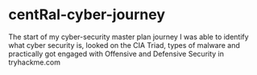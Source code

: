 # centRal-cyber-journey
The start of my cyber-security master plan journey
I was able to identify what cyber security is, looked on the CIA Triad, types of malware and practically got engaged with Offensive and Defensive Security in tryhackme.com

